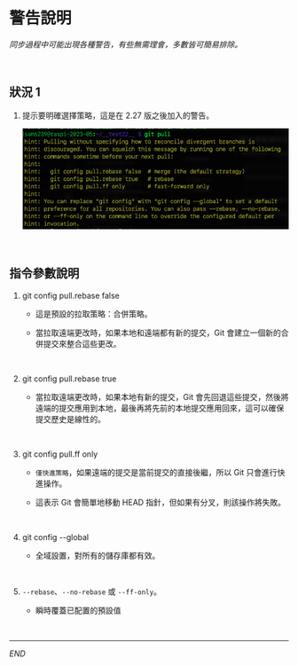 # 警告說明

_同步過程中可能出現各種警告，有些無需理會，多數皆可簡易排除。_

<br>

## 狀況 1

1. 提示要明確選擇策略，這是在 2.27 版之後加入的警告。

   ![](images/img_01.png)

<br>

## 指令參數說明

1. git config pull.rebase false

   - 這是預設的拉取策略：合併策略。

   - 當拉取遠端更改時，如果本地和遠端都有新的提交，Git 會建立一個新的合併提交來整合這些更改。

<br>

2. git config pull.rebase true

   - 當拉取遠端更改時，如果本地有新的提交，Git 會先回退這些提交，然後將遠端的提交應用到本地，最後再將先前的本地提交應用回來，這可以確保提交歷史是線性的。

<br>

3. git config pull.ff only

   - `僅快進策略`，如果遠端的提交是當前提交的直接後繼，所以 Git 只會進行快進操作。

   - 這表示 Git 會簡單地移動 HEAD 指針，但如果有分叉，則該操作將失敗。

<br>

4. git config --global

   - 全域設置，對所有的儲存庫都有效。

<br>

5. `--rebase`、`--no-rebase` 或 `--ff-only`。

   - 瞬時覆蓋已配置的預設值

<br>

___

_END_
